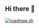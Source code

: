 ## Hi there 👋
<a href="https://roadmap.sh"><img src="https://roadmap.sh/card/wide/66ebf244b32bbae9e214fc08?variant=dark" alt="roadmap.sh"/></a>
<!--
**DevelSSN/DevelSSN** is a ✨ _special_ ✨ repository because its `README.md` (this file) appears on your GitHub profile.

Here are some ideas to get you started:

- 🔭 I’m currently working on ...
- 🌱 I’m currently learning ...
- 👯 I’m looking to collaborate on ...
- 🤔 I’m looking for help with ...
- 💬 Ask me about ...
- 📫 How to reach me: ...
- 😄 Pronouns: ...
- ⚡ Fun fact: ...
-->
